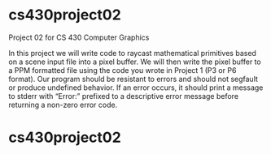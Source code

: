 # cs430project02
Project 02 for CS 430 Computer Graphics

In this project we will write code to raycast mathematical primitives based on a scene input file into a pixel buffer. We will then write the pixel buffer to a PPM formatted file using the code you wrote in Project 1 (P3 or P6 format).
Our program should be resistant to errors and should not segfault or produce undefined behavior. If an error occurs, it should print a message to stderr with “Error:” prefixed to a descriptive error message before returning a non-zero error code.

# cs430project02
